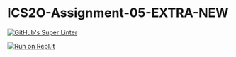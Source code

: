 # ICS2O-Assignment-05-EXTRA-NEW

[![GitHub's Super Linter](https://github.com/jaejun-lee06/ICS2O-Assignment-05-EXTRA-NEW/workflows/GitHub's%20Super%20Linter/badge.svg)](https://github.com/jaejun-lee06/ICS2O-Assignment-05-EXTRA-NEW/actions)

[![Run on Repl.it](https://repl.it/badge/github/jaejun-lee06/ICS2O-Assignment-05-EXTRA-NEW)](https://repl.it/github/jaejun-lee06/ICS2O-Assignment-05-EXTRA-NEW)

